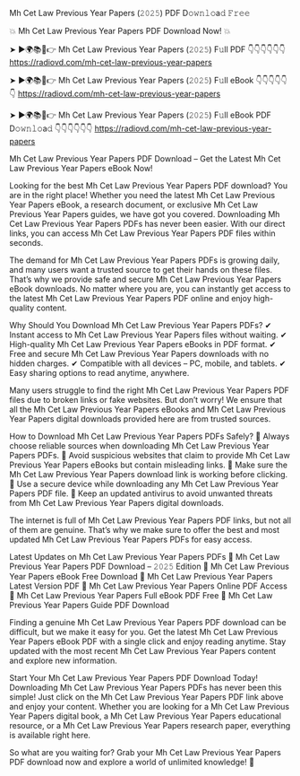 Mh Cet Law Previous Year Papers (𝟸𝟶𝟸𝟻) PDF D𝚘𝚠𝚗𝚕𝚘a𝚍 𝙵𝚛𝚎𝚎

💥 Mh Cet Law Previous Year Papers PDF Download Now! 💥

➤ ►🌍📚📱👉 Mh Cet Law Previous Year Papers (𝟸𝟶𝟸𝟻) F𝚞ll PDF 👇👇👇👇👇👇
https://radiovd.com/mh-cet-law-previous-year-papers

➤ ►🌍📚📱👉 Mh Cet Law Previous Year Papers (𝟸𝟶𝟸𝟻) F𝚞ll eBook 👇👇👇👇👇👇
https://radiovd.com/mh-cet-law-previous-year-papers

➤ ►🌍📚📱👉 Mh Cet Law Previous Year Papers (𝟸𝟶𝟸𝟻) F𝚞ll eBook PDF D𝚘𝚠𝚗𝚕𝚘a𝚍 👇👇👇👇👇👇
https://radiovd.com/mh-cet-law-previous-year-papers

Mh Cet Law Previous Year Papers PDF Download – Get the Latest Mh Cet Law Previous Year Papers eBook Now!

Looking for the best Mh Cet Law Previous Year Papers PDF download? You are in the right place! Whether you need the latest Mh Cet Law Previous Year Papers eBook, a research document, or exclusive Mh Cet Law Previous Year Papers guides, we have got you covered. Downloading Mh Cet Law Previous Year Papers PDFs has never been easier. With our direct links, you can access Mh Cet Law Previous Year Papers PDF files within seconds.

The demand for Mh Cet Law Previous Year Papers PDFs is growing daily, and many users want a trusted source to get their hands on these files. That’s why we provide safe and secure Mh Cet Law Previous Year Papers eBook downloads. No matter where you are, you can instantly get access to the latest Mh Cet Law Previous Year Papers PDF online and enjoy high-quality content.

Why Should You Download Mh Cet Law Previous Year Papers PDFs?
✔ Instant access to Mh Cet Law Previous Year Papers files without waiting.
✔ High-quality Mh Cet Law Previous Year Papers eBooks in PDF format.
✔ Free and secure Mh Cet Law Previous Year Papers downloads with no hidden charges.
✔ Compatible with all devices – PC, mobile, and tablets.
✔ Easy sharing options to read anytime, anywhere.

Many users struggle to find the right Mh Cet Law Previous Year Papers PDF files due to broken links or fake websites. But don’t worry! We ensure that all the Mh Cet Law Previous Year Papers eBooks and Mh Cet Law Previous Year Papers digital downloads provided here are from trusted sources.

How to Download Mh Cet Law Previous Year Papers PDFs Safely?
📌 Always choose reliable sources when downloading Mh Cet Law Previous Year Papers PDFs.
📌 Avoid suspicious websites that claim to provide Mh Cet Law Previous Year Papers eBooks but contain misleading links.
📌 Make sure the Mh Cet Law Previous Year Papers download link is working before clicking.
📌 Use a secure device while downloading any Mh Cet Law Previous Year Papers PDF file.
📌 Keep an updated antivirus to avoid unwanted threats from Mh Cet Law Previous Year Papers digital downloads.

The internet is full of Mh Cet Law Previous Year Papers PDF links, but not all of them are genuine. That’s why we make sure to offer the best and most updated Mh Cet Law Previous Year Papers PDFs for easy access.

Latest Updates on Mh Cet Law Previous Year Papers PDFs
🔹 Mh Cet Law Previous Year Papers PDF Download – 𝟸𝟶𝟸𝟻 Edition
🔹 Mh Cet Law Previous Year Papers eBook Free Download
🔹 Mh Cet Law Previous Year Papers Latest Version PDF
🔹 Mh Cet Law Previous Year Papers Online PDF Access
🔹 Mh Cet Law Previous Year Papers Full eBook PDF Free
🔹 Mh Cet Law Previous Year Papers Guide PDF Download

Finding a genuine Mh Cet Law Previous Year Papers PDF download can be difficult, but we make it easy for you. Get the latest Mh Cet Law Previous Year Papers eBook PDF with a single click and enjoy reading anytime. Stay updated with the most recent Mh Cet Law Previous Year Papers content and explore new information.

Start Your Mh Cet Law Previous Year Papers PDF Download Today!
Downloading Mh Cet Law Previous Year Papers PDFs has never been this simple! Just click on the Mh Cet Law Previous Year Papers PDF link above and enjoy your content. Whether you are looking for a Mh Cet Law Previous Year Papers digital book, a Mh Cet Law Previous Year Papers educational resource, or a Mh Cet Law Previous Year Papers research paper, everything is available right here.

So what are you waiting for? Grab your Mh Cet Law Previous Year Papers PDF download now and explore a world of unlimited knowledge! 🚀